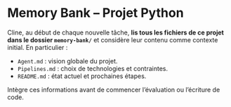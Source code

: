 # Memory Bank – Projet Python
Cline, au début de chaque nouvelle tâche, **lis tous les fichiers de ce projet dans le dossier `memory-bank/`** et considère leur contenu comme contexte initial. En particulier :
- `Agent.md` : vision globale du projet.
- `Pipelines.md` : choix de technologies et contraintes.
- `README.md` : état actuel et prochaines étapes.

Intègre ces informations avant de commencer l’évaluation ou l’écriture de code. 
